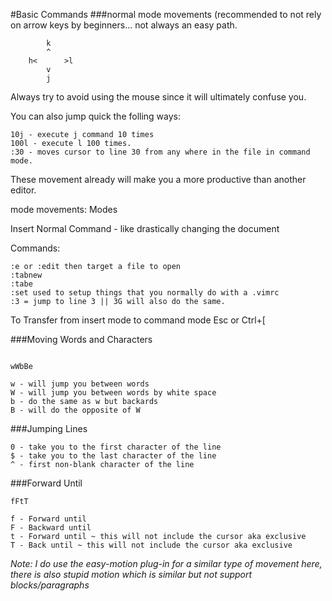 #Basic Commands
###normal mode movements
(recommended to not rely on arrow keys by beginners... not always an easy path.

```
        k
        ^
    h<      >l
        v
        j

```

Always try to avoid using the mouse since it will ultimately confuse you. 

You can also jump quick the folling ways:

```
10j - execute j command 10 times
100l - execute l 100 times.
:30 - moves cursor to line 30 from any where in the file in command mode.

```
These movement already will make you a more productive than another editor.

mode movements:
Modes

Insert 
Normal
Command - like drastically changing the document

Commands:

```
:e or :edit then target a file to open
:tabnew
:tabe
:set used to setup things that you normally do with a .vimrc
:3 = jump to line 3 || 3G will also do the same.

```

To Transfer from insert mode to command mode
Esc or Ctrl+[

###Moving Words and Characters

```

wWbBe

w - will jump you between words
W - will jump you between words by white space
b - do the same as w but backards
B - will do the opposite of W

```

###Jumping Lines

```
0 - take you to the first character of the line
$ - take you to the last character of the line
^ - first non-blank character of the line
```

###Forward Until 

```
fFtT

f - Forward until 
F - Backward until
t - Forward until ~ this will not include the cursor aka exclusive
T - Back until ~ this will not include the cursor aka exclusive

```
*Note: I do use the easy-motion plug-in for a similar type of movement here, there is also stupid motion which is similar but not support blocks/paragraphs*

